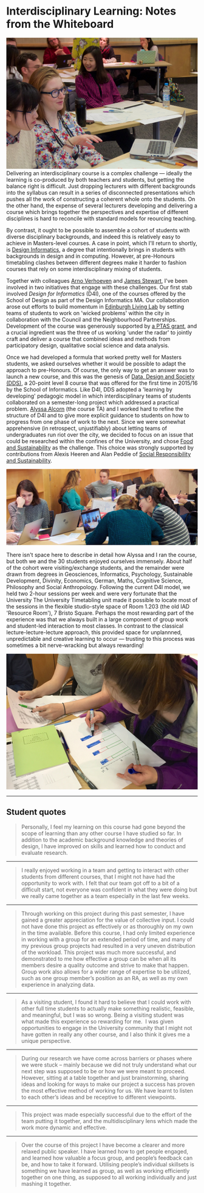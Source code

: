 # Interdisciplinary Learning: Notes from the Whiteboard

![](fidra.jpg)
Delivering an interdisciplinary course is a complex challenge &mdash; ideally the learning is co-produced by both teachers and students, but getting the balance right is difficult. Just dropping lecturers with different backgrounds into the syllabus can result in a series of disconnected presentations which pushes all the work of constructing a coherent whole onto the students. On the other hand, the expense of several lecturers developing and delivering a course which brings together the perspectives and expertise of different disciplines is hard to reconcile with standard models for reourcing teaching. 

By contrast, it ought to be possible to assemble a cohort of students with diverse disciplinary backgrounds, and indeed this is relatively easy to achieve in Masters-level courses. A case in point, which I'll return to shortly, is [Design Informatics](http://www.designinformatics.org), a degree that intentionally brings in students with backgrounds in design and in computing. However, at pre-Honours timetabling clashes between different degrees make it harder to fashion courses that rely on some interdisciplinary mixing of students. 

Together with colleagues [Arno Verhoeven](http://www.eca.ed.ac.uk/school-of-design/arno-verhoeven) and [James Stewart](http://www.homepages.ed.ac.uk/jkstew/), I've been involved in two initiatives that engage with these challenges. Our first stab involved *Design for Informatics* (D4I), one of the courses offered by the School of Design as part of the Design Informatics MA. Our collaboration arose out efforts to build momentum in [Edinburgh Living Lab](http://edinburghlivinglab.org) by setting teams of students to work on 'wicked problems' within the city in collaboration with the Council and the Neighbourhood Partnerships. Development of the course was generously supported by [a PTAS grant](http://www.ed.ac.uk/institute-academic-development/learning-teaching/funding/funding/previous-projects/year/oct-2014/living-lab), and a crucial ingredient was the three of us working 'under the radar' to jointly craft and deliver a course that combined ideas and methods from participatory design, qualitative social science and data analysis.

Once we had developed a formula that worked pretty well for Masters students, we asked ourselves whether it would be possible to adapt the approach to pre-Honours. Of course, the only way to get an answer was to launch a new course, and this was the genesis of [Data, Design and Society (DDS)](https://edinburghlivinglab.github.io/dds/), a 20-point level 8 course that was offered for the first time in 2015/16 by the School of Informatics. Like D4I, DDS adopted a 'learning by developing' pedagogic model in which interdisciplinary teams of students collaborated on a semester-long project which addressed a practical problem.  [Alyssa Alcorn](https://sites.google.com/site/amalcorn0131/) (the course TA) and I worked hard to refine the structure of D4I and to give more explicit guidance to students on how to progress from one phase of work to the next. Since we were somewhat apprehensive (in retrospect, unjustifiably) about letting teams of undergraduates run riot over the city, we decided to focus on an issue that could be researched within the confines of the University, and chose [Food and Sustainability](https://edinburghlivinglab.github.io/dds/project_overview/) as the challenge. This choice was strongly supported by contributions from Alexis Heeren and Alan Peddie of [Social Responsibility and Sustainability](http://www.ed.ac.uk/about/sustainability).

![](fg-review.jpg)

There isn't space here to describe in detail how Alyssa and I ran the course, but both we and the 30 students enjoyed ourselves immensely. About half of the cohort were visiting/exchange students, and the remainder were drawn from degrees in Geosciences, Informatics, Psychology, Sustainable Development, Divinity, Economics, German, Maths, 
Cognitive Science, Philosophy and Social Anthropology. Following the current D4I model, we held two 2-hour sessions per week and were very fortunate that the University The University Timetabling unit made it possible to locate most of the sessions in the flexible studio-style space of Room 1.203 (the old IAD 'Resource Room'), 7 Bristo Square. Perhaps the most rewarding part of the experience was that we always built in a large component of group work and student-led interaction to most classes. In contrast to the classical lecture-lecture-lecture approach, this provided space for unplannned, unpredictable and creative learning to occur &mdash; trusting to this process was sometimes a bit nerve-wracking but always rewarding!

![](bar-charts.jpg)

---
## Student quotes

> Personally, I feel my learning on this course had gone beyond the scope of learning than any other course I have studied so far. In addition to the academic background knowledge and theories of design, I have improved on skills and learned how to conduct and evaluate research.
 
---

> I really enjoyed working in a team and getting to interact with other students from different courses, that I might not have had the opportunity to work with. I felt that our team got off to a bit of a difficult start, not everyone was confident in what they were doing but we really came together as a team especially in the last few weeks.

---

> Through working on this project during this past semester, I have gained a greater appreciation for the value of collective input. I could not have done this project as effectively or as thoroughly on my own in the time available. Before this course, I had only limited experience in working with a group for an extended period of time, and many of my previous group projects had resulted in a very uneven distribution of the workload. This project was much more successful, and demonstrated to me how effective a group can be when all its members desire a quality outcome and strive to make that happen. Group work also allows for a wider range of expertise to be utilized, such as one group member’s position as an RA, as well as my own experience in analyzing data.
 
---

> As a visiting student, I found it hard to believe that I could work with other full time students to actually make something realistic, feasible, and meaningful, but I was so wrong. Being a visiting student was what made this experience so rewarding for me. ­ I was given opportunities to engage in the University community that I might not have gotten in really any other course, and I also think it gives me a unique perspective.
 
---

> During our research we have come across barriers or phases where we were stuck – mainly because we did not truly understand what our next step was supposed to be or how we were meant to proceed. However, sitting at a table together and just brainstorming, sharing ideas and looking for ways to make our project a success has proven the most effective method of working for us. We have learnt to listen to each other’s ideas and be receptive to different viewpoints.

---

> This project was made especially successful due to the effort of the team putting it together, and the multidisciplinary lens which made the work more dynamic and effective.

---

> Over the course of this project I have become a clearer and more relaxed public speaker. I have learned how to get people engaged, and learned how valuable a focus group, and people’s feedback can be, and how to take it forward. Utilising people’s individual skillsets is something we have learned as group, as well as working efficiently together on one thing, as supposed to all working individually and just mashing it together.


